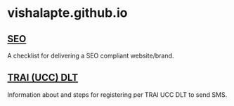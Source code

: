 # vishalapte.github.io

## [SEO](seo/)

A checklist for delivering a SEO compliant website/brand.

## [TRAI (UCC) DLT](trai/dlt/)

Information about and steps for registering per TRAI UCC DLT to send SMS.
